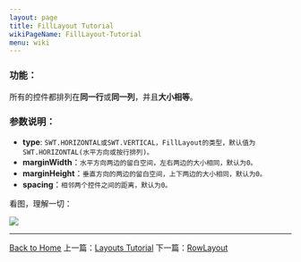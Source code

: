 ```yaml
---
layout: page
title: FillLayout Tutorial
wikiPageName: FillLayout-Tutorial
menu: wiki
---
```


### 功能：

所有的控件都排列在**同一行**或**同一列**，并且**大小相等**。

### 参数说明：

  * **type**: `SWT.HORIZONTAL或SWT.VERTICAL，FillLayout的类型，默认值为SWT.HORIZONTAL(水平方向或按行排列)。`
  * **marginWidth**：`水平方向两边的留白空间，左右两边的大小相同，默认为0。`
  * **marginHeight**：`垂直方向的两边的留白空间，上下两边的大小相同，默认为0。`
  * **spacing**：`相邻两个控件之间的距离，默认为0。`
  
看图，理解一切：

![]({{site.baseurl}}/eclipse.tutorial/wiki/images/image_swt_filllayout.gif)


***
[Back to Home]({{site.baseurl}}/eclipse.tutorial/wiki/) 上一篇：[Layouts Tutorial](http://ecsoya.github.io/eclipse.tutorial/wiki/Layouts-Tutorial) 下一篇：[RowLayout]({{site.baseurl}}/eclipse.tutorial/wiki/RowLayout-Tutorial.html)